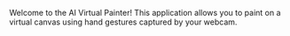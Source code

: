 Welcome to the AI Virtual Painter! This application allows you to paint on a virtual canvas using hand gestures captured by your webcam.
